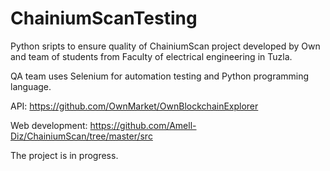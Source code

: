 # ChainiumScanTesting
Python sripts to ensure quality of ChainiumScan project developed by Own and team of students from Faculty of electrical engineering in Tuzla.

QA team uses Selenium for automation testing and Python programming language.

API: https://github.com/OwnMarket/OwnBlockchainExplorer

Web development: https://github.com/Amell-Diz/ChainiumScan/tree/master/src

The project is in progress.
